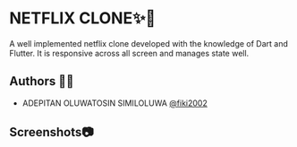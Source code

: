 
# NETFLIX CLONE✨🥂

A well implemented netflix clone developed with the knowledge of Dart and Flutter.
It is responsive across all screen and manages state well. 
 

## Authors 👧🏾

- ADEPITAN OLUWATOSIN SIMILOLUWA [@fiki2002](https://www.github.com/fiki2002)



## Screenshots📷
 

